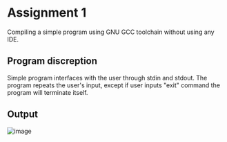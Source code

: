 # Assignment 1
  Compiling a simple program using GNU GCC toolchain without using any IDE.
## Program discreption 
  Simple program interfaces with the user through stdin and stdout. The program repeats the user's input, except if user inputs "exit" command the program will terminate itself.
## Output
![image](https://user-images.githubusercontent.com/41878952/189513246-751ef4f6-429a-4d72-a294-baa802a01d51.png)

